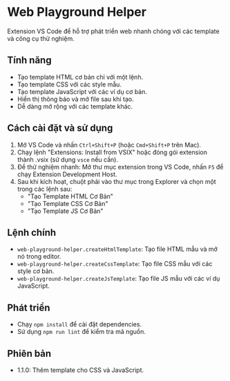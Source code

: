 # Web Playground Helper

Extension VS Code để hỗ trợ phát triển web nhanh chóng với các template và công cụ thử nghiệm.

## Tính năng

- Tạo template HTML cơ bản chỉ với một lệnh.
- Tạo template CSS với các style mẫu.
- Tạo template JavaScript với các ví dụ cơ bản.
- Hiển thị thông báo và mở file sau khi tạo.
- Dễ dàng mở rộng với các template khác.

## Cách cài đặt và sử dụng

1. Mở VS Code và nhấn `Ctrl+Shift+P` (hoặc `Cmd+Shift+P` trên Mac).
2. Chạy lệnh "Extensions: Install from VSIX" hoặc đóng gói extension thành .vsix (sử dụng `vsce` nếu cần).
3. Để thử nghiệm nhanh: Mở thư mục extension trong VS Code, nhấn `F5` để chạy Extension Development Host.
4. Sau khi kích hoạt, chuột phải vào thư mục trong Explorer và chọn một trong các lệnh sau:
   - "Tạo Template HTML Cơ Bản"
   - "Tạo Template CSS Cơ Bản"
   - "Tạo Template JS Cơ Bản"

## Lệnh chính

- `web-playground-helper.createHtmlTemplate`: Tạo file HTML mẫu và mở nó trong editor.
- `web-playground-helper.createCssTemplate`: Tạo file CSS mẫu với các style cơ bản.
- `web-playground-helper.createJsTemplate`: Tạo file JS mẫu với các ví dụ JavaScript.

## Phát triển

- Chạy `npm install` để cài đặt dependencies.
- Sử dụng `npm run lint` để kiểm tra mã nguồn.

## Phiên bản

- 1.1.0: Thêm template cho CSS và JavaScript.
